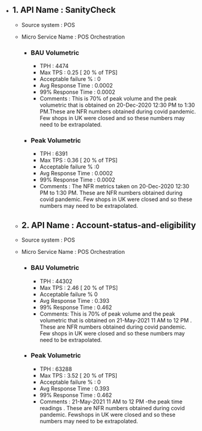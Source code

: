 - ## 1. API Name : SanityCheck
  - Source system : POS
  - Micro Service Name : POS Orchestration
  
    - ### BAU Volumetric
         - TPH : 4474
         - Max TPS : 0.25 [ 20 % of TPS]
         - Acceptable failure % : 0
         - Avg Response Time : 0.0002
         - 99% Response Time : 0.0002
         - Comments : This is 70% of peak volume and the peak volumetric that is obtained on 20-Dec-2020 12:30 PM to 1:30 PM.These are NFR numbers obtained during covid                    pandemic. Few shops in UK were closed and so these numbers may need to be extrapolated.
         
     - ### Peak Volumetric
         - TPH : 6391
         - Max TPS : 0.36  [ 20 % of TPS]
         - Acceptable failure % :0 
         - Avg Response Time : 0.0002
         - 99% Response Time : 0.0002
         - Comments : The NFR metrics taken on 20-Dec-2020 12:30 PM to 1:30 PM. These are NFR numbers obtained during covid pandemic. Few shops in UK were closed and so these              numbers may need to be extrapolated.

  - ## 2. API Name : Account-status-and-eligibility
  - Source system : POS
  - Micro Service Name : POS Orchestration
  
    - ### BAU Volumetric
         - TPH : 44302 
         - Max TPS : 2.46 [ 20 % of TPS]
         - Acceptable failure % 0
         - Avg Response Time : 0.393
         - 99% Response Time : 0.462
         - Comments: This is 70% of peak volume and the peak volumetric that is obtained on 21-May-2021 11 AM to 12 PM . These are NFR numbers obtained during covid pandemic.              Few shops in UK were closed and so these numbers may need to be extrapolated.
         
     - ### Peak Volumetric
         - TPH : 63288
         - Max TPS : 3.52  [ 20 % of TPS]
         - Acceptable failure % : 0
         - Avg Response Time : 0.393
         - 99% Response Time : 0.462
         - Comments : 21-May-2021 11 AM to 12 PM -the peak time readings . These are NFR numbers obtained during covid pandemic. Fewshops in UK were closed and so these numbers            may need to be extrapolated.

